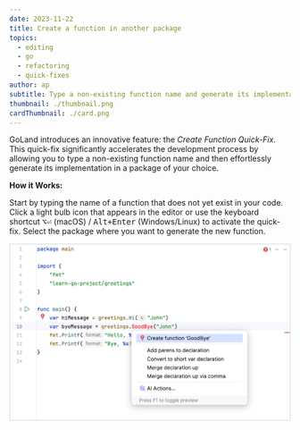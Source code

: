 ```yaml
---
date: 2023-11-22
title: Create a function in another package
topics:
  - editing
  - go
  - refactoring
  - quick-fixes
author: ap
subtitle: Type a non-existing function name and generate its implementation in a package of your choice
thumbnail: ./thumbnail.png
cardThumbnail: ./card.png
---
```


GoLand introduces an innovative feature: the _Create Function Quick-Fix_. This quick-fix significantly accelerates the development process by allowing you to type a non-existing function name and then effortlessly generate its implementation in a package of your choice.

**How it Works:**

Start by typing the name of a function that does not yet exist in your code. Click a light bulb icon that appears in the editor or use the keyboard shortcut <kbd>⌥⏎</kbd> (macOS) / <kbd>Alt+Enter</kbd> (Windows/Linux) to activate the quick-fix. Select the package where you want to generate the new function.

<img src="screenshot.png" alt="Code coverage for applications" title="Code coverage for applications" width="706"/>
